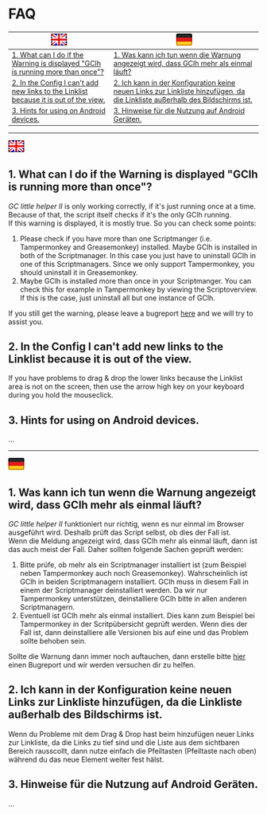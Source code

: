 # FAQ

<a href="#en" title=""><img src="../images/flag_en.png"></a>																		  | <a href="#de" title=""><img src="../images/flag_de.png"></a>
--------------------------------------------------------------------------------------------------------- | ------------------------------------------------------------------------------------------------------------------------------------------------
<a href="#1-en">1. What can I do if the Warning is displayed "GClh is running more than once"?</a> 		  | <a href="#1-de">1. Was kann ich tun wenn die Warnung angezeigt wird, dass GClh mehr als einmal läuft?</a>
<a href="#2-en">2. In the Config I can't add new links to the Linklist because it is out of the view.</a> | <a href="#2-de">2. Ich kann in der Konfiguration keine neuen Links zur Linkliste hinzufügen, da die Linkliste außerhalb des Bildschirms ist.</a>
<a href="#3-en">3. Hints for using on Android devices.</a> 		  | <a href="#3-de">3. Hinweise für die Nutzung auf Android Geräten.</a>

---
<a id="en"></a>
<img src="../images/flag_en.png">
<a id="1-en"></a>

## 1. What can I do if the Warning is displayed "GClh is running more than once"?
*GC little helper II* is only working correctly, if it's just running once at a time. Because of that, the script 
itself checks if it's the only GClh running.<br>
If this warning is displayed, it is mostly true. So you can check some points:
<ol>
	<li>
		Please check if you have more than one Scriptmanger (i.e. Tampermonkey and Greasemonkey) installed. Maybe GClh 
		is installed in both of the Scriptmanager. In this case you just have to uninstall GClh in one of this 
		Scriptmanagers. Since we only support Tampermonkey, you should uninstall it in Greasemonkey.
	</li>
	<li>
		Maybe GClh is installed more than once in your Scriptmanger. You can check this for example in Tampermonkey 
		by viewing the Scriptoverview. If this is the case, just uninstall all but one instance of GClh.
	</li>
</ol>
If you still get the warning, please leave a bugreport <a href="https://github.com/2Abendsegler/GClh/issues">here</a> and we will try to assist you.
<br>

<a id="2-en"></a>

## 2. In the Config I can't add new links to the Linklist because it is out of the view.
If you have problems to drag & drop the lower links because the Linklist area is not on the screen, then use the arrow 
high key on your keyboard during you hold the mouseclick.
<br>

<a id="3-en"></a>

## 3. Hints for using on Android devices.
...
<br>

---
<a id="de"></a>
<img src="../images/flag_de.png">
<a id="1-de"></a>

## 1. Was kann ich tun wenn die Warnung angezeigt wird, dass GClh mehr als einmal läuft?

*GC little helper II* funktioniert nur richtig, wenn es nur einmal im Browser ausgeführt wird. Deshalb prüft das 
Script selbst, ob dies der Fall ist.<br>
Wenn die Meldung angezeigt wird, dass GClh mehr als einmal läuft, dann ist das auch meist der Fall. Daher sollten 
folgende Sachen geprüft werden:
<ol>
	<li>
		Bitte prüfe, ob mehr als ein Scriptmanager installiert ist (zum Beispiel neben Tampermonkey auch noch 
		Greasemonkey). Wahrscheinlich ist GClh in beiden Scriptmanagern installiert. GClh muss in diesem Fall in einem 
		der Scriptmanager deinstalliert werden. Da wir nur Tampermonkey unterstützen, deinstalliere GClh bitte in allen 
		anderen Scriptmanagern.
	</li>
	<li>
		Eventuell ist GClh mehr als einmal installiert. Dies kann zum Beispiel bei Tampermonkey in der Scritpübersicht 
		geprüft werden. Wenn dies der Fall ist, dann deinstalliere alle Versionen bis auf eine und das Problem 
		sollte behoben sein.
	</li>
</ol>
Sollte die Warnung dann immer noch auftauchen, dann erstelle bitte 
<a href="https://github.com/2Abendsegler/GClh/issues">hier</a> einen Bugreport und wir werden versuchen dir zu helfen.
<br>

<a id="2-de"></a>

## 2. Ich kann in der Konfiguration keine neuen Links zur Linkliste hinzufügen, da die Linkliste außerhalb des Bildschirms ist.
Wenn du Probleme mit dem Drag & Drop hast beim hinzufügen neuer Links zur Linkliste, da die Links zu tief sind und die 
Liste aus dem sichtbaren Bereich rausscollt, dann nutze einfach die Pfeiltasten (Pfeiltaste nach oben) während du 
das neue Element weiter fest hälst.
<br>

<a id="3-de"></a>

## 3. Hinweise für die Nutzung auf Android Geräten.
...
<br>
